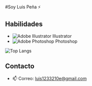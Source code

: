 #Soy Luis Peña ⚡




## Habilidades
- ![Adobe Illustrator](https://img.shields.io/badge/Adobe%20Illustrator-FF9A00?style=for-the-badge&logo=adobeillustrator&logoColor=white) Illustrator
- ![Adobe Photoshop](https://img.shields.io/badge/Adobe%20Photoshop-31A8FF?style=for-the-badge&logo=adobephotoshop&logoColor=white) Photoshop







![Top Langs](https://github-readme-stats.vercel.app/api/top-langs/?username=luis321123&layout=compact&theme=light)


## Contacto
- 📫 Correo: [luis1233210e@gmail.com](mailto:luis1233210e@gmail.com)
